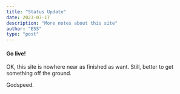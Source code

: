 ```yaml
---
title: "Status Update"
date: 2023-07-17
description: "More notes about this site"
author: "ESS"
type: "post"
---
```


#### Go live!

OK, this site is nowhere near as finished as want. Still, better to get something off the ground.

Godspeed.